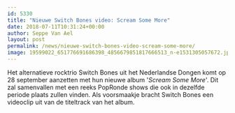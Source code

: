 ```yaml
---
id: 5330
title: "Nieuwe Switch Bones video: Scream Some More"
date: 2018-07-11T10:31:24+00:00
author: Seppe Van Ael
layout: post
permalink: /news/nieuwe-switch-bones-video-scream-some-more/
image: 19599022_651776691686398_4856679851817666513_n-e1531305057672.jpg
---
```

Het alternatieve rocktrio Switch Bones uit het Nederlandse Dongen komt op 28 september aanzetten met hun nieuwe album '_Scream Some More_'. Dit zal samenvallen met een reeks PopRonde shows die ook in dezelfde periode plaats zullen vinden. Als voorsmaakje bracht Switch Bones een videoclip uit van de titeltrack van het album.

&nbsp;